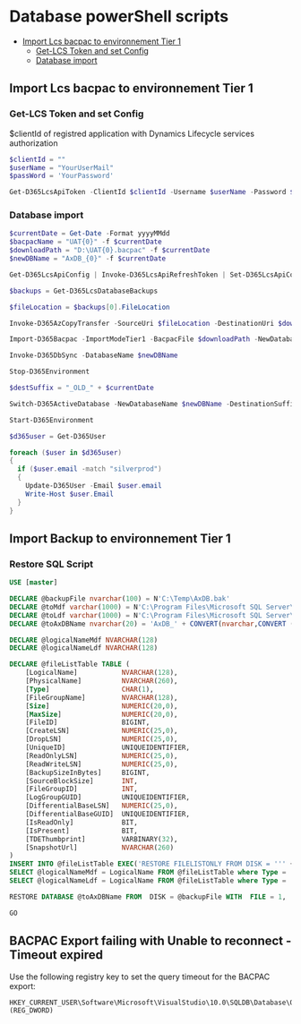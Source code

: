# Database powerShell scripts

- [Import Lcs bacpac to environnement Tier 1](#import-lcs-bacpac-to-environnement-tier-1)
  - [Get-LCS Token and set Config](#get-lcs-token-and-set-config )
  - [Database import](#database-import)

## Import Lcs bacpac to environnement Tier 1

### Get-LCS Token and set Config

$clientId of registred application with Dynamics Lifecycle services authorization

```powershell
$clientId = ""
$userName = "YourUserMail"
$passWord = 'YourPassword'

Get-D365LcsApiToken -ClientId $clientId -Username $userName -Password $passWord -LcsApiUri "https://lcsapi.lcs.dynamics.com" -Verbose | Set-D365LcsApiConfig -ProjectId $projectId -ClientId $clientId
```

### Database import

```powershell
$currentDate = Get-Date -Format yyyyMMdd
$bacpacName = "UAT{0}" -f $currentDate
$downloadPath = "D:\UAT{0}.bacpac" -f $currentDate
$newDBName = "AxDB_{0}" -f $currentDate

Get-D365LcsApiConfig | Invoke-D365LcsApiRefreshToken | Set-D365LcsApiConfig

$backups = Get-D365LcsDatabaseBackups

$fileLocation = $backups[0].FileLocation

Invoke-D365AzCopyTransfer -SourceUri $fileLocation -DestinationUri $downloadPath

Import-D365Bacpac -ImportModeTier1 -BacpacFile $downloadPath -NewDatabaseName $newDBName

Invoke-D365DbSync -DatabaseName $newDBName

Stop-D365Environment

$destSuffix = "_OLD_" + $currentDate

Switch-D365ActiveDatabase -NewDatabaseName $newDBName -DestinationSuffix $destSuffix

Start-D365Environment

$d365user = Get-D365User

foreach ($user in $d365user)
{
  if ($user.email -match "silverprod")
  {
    Update-D365User -Email $user.email
    Write-Host $user.Email
  }
}
```

## Import Backup to environnement Tier 1

### Restore SQL Script

``` SQL
USE [master]

DECLARE @backupFile nvarchar(100) = N'C:\Temp\AxDB.bak'
DECLARE @toMdf varchar(1000) = N'C:\Program Files\Microsoft SQL Server\MSSQL13.MSSQLSERVER\MSSQL\DATA\AxDB_' + CONVERT(nvarchar,(CONVERT (date,getdate()))) + '_Primary.mdf'
DECLARE @toLdf varchar(1000) = N'C:\Program Files\Microsoft SQL Server\MSSQL13.MSSQLSERVER\MSSQL\DATA\AxDB_' + CONVERT(nvarchar,(CONVERT (date,getdate()))) + '_Primary.ldf'
DECLARE @toAxDBName nvarchar(20) = 'AxDB_' + CONVERT(nvarchar,CONVERT (date,getdate()))

DECLARE @logicalNameMdf NVARCHAR(128)
DECLARE @logicalNameLdf NVARCHAR(128)

DECLARE @fileListTable TABLE (
    [LogicalName]           NVARCHAR(128),
    [PhysicalName]          NVARCHAR(260),
    [Type]                  CHAR(1),
    [FileGroupName]         NVARCHAR(128),
    [Size]                  NUMERIC(20,0),
    [MaxSize]               NUMERIC(20,0),
    [FileID]                BIGINT,
    [CreateLSN]             NUMERIC(25,0),
    [DropLSN]               NUMERIC(25,0),
    [UniqueID]              UNIQUEIDENTIFIER,
    [ReadOnlyLSN]           NUMERIC(25,0),
    [ReadWriteLSN]          NUMERIC(25,0),
    [BackupSizeInBytes]     BIGINT,
    [SourceBlockSize]       INT,
    [FileGroupID]           INT,
    [LogGroupGUID]          UNIQUEIDENTIFIER,
    [DifferentialBaseLSN]   NUMERIC(25,0),
    [DifferentialBaseGUID]  UNIQUEIDENTIFIER,
    [IsReadOnly]            BIT,
    [IsPresent]             BIT,
    [TDEThumbprint]         VARBINARY(32),
    [SnapshotUrl]           NVARCHAR(260)
)
INSERT INTO @fileListTable EXEC('RESTORE FILELISTONLY FROM DISK = ''' + @backupFile + '''')
SELECT @logicalNameMdf = LogicalName FROM @fileListTable where Type = 'D'
SELECT @logicalNameLdf = LogicalName FROM @fileListTable where Type = 'L'

RESTORE DATABASE @toAxDBName FROM  DISK = @backupFile WITH  FILE = 1,  MOVE @logicalNameMdf TO @toMdf,  MOVE @logicalNameLdf TO @toLdf,  NOUNLOAD,  STATS = 5

GO
```

## BACPAC Export failing with Unable to reconnect - Timeout expired

Use the following registry key to set the query timeout for the BACPAC export:

``` REGEDIT
HKEY_CURRENT_USER\Software\Microsoft\VisualStudio\10.0\SQLDB\Database\QueryTimeoutSeconds (REG_DWORD)
```
